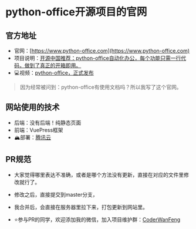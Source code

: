 # python-office开源项目的官网

## 官方地址
- 官网：[https://www.python-office.com](https://www.python-office.com)
- 项目说明：[开源中国推荐：python-office自动化办公，每个功能只需一行代码，做到了真正的开箱即用。](https://mp.weixin.qq.com/s/d2m7xYCLXF8QUlr-5sSuPA)
- 💻视频：[python-office，正式发布](https://www.bilibili.com/video/BV1pT4y1k7FH)
> 因为经常被问到：python-office有使用文档吗？所以我写了这个官网。

## 网站使用的技术

- 后端：没有后端！纯静态页面
- 前端：VuePress框架
- 🏔部署：[腾讯云](https://curl.qcloud.com/3csDz9jU)

## PR规范
- 大家觉得哪里表达不准确，或者是哪个方法没有更新，直接在对应的文件里修改就行了。

- 修改之后，直接提交到master分支，

- 我合并后，会直接在服务器里拉下来，打包更新到网站里。

- ⭐参与PR的同学，欢迎添加我的微信，加入项目维护群：[CoderWanFeng](https://mp.weixin.qq.com/s/dAm2B09i2ZaqCwhwP-AEdQ)